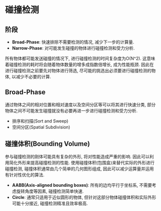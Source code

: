# 碰撞检测

## 阶段
- **Broad-Phase**: 快速排除不需要检测的情况, 减少下一步的计算量.
- **Narrow-Phase**: 对可能发生碰撞的物体进行碰撞检测和受力分析.

所有物体都可能发送碰撞的情况下, 进行碰撞检测的时间复杂度为O(N^2). 这意味着碰撞检测的耗时将会随着物体数量的增多成指数倍增长, 成为性能瓶颈. 因此在进行碰撞检测之前要先对物体进行筛选, 尽可能的挑选出必须要进行碰撞检测的物体, 以减少不必要的计算.

## Broad-Phase
通过物体之间的相对位置和相对速度以及空间分区等可以将其进行快速分类, 部分物体之间不可能发生碰撞就没有必要再进一步进行碰撞检测和受力分析.
- 排序和扫描(Sort and Sweep)
- 空间分区(Spatial Subdivision)

## 碰撞体积(Bounding Volume)
参与碰撞检测的刚体可能具有复杂的外形, 将对性能造成严重的影响. 因此可以利用简化外形来提高碰撞检测的性能. 使用碰撞体积(包围盒)来替代实际的外形进行碰撞检测, 碰撞体积通常由几个简单的几何图形组成, 因此可以减少运算量并运用有针对性优化的算法.  
- **AABB(Axis-aligned bounding boxes)**: 所有的边均平行于坐标系, 不需要考虑旋转角度等因素, 碰撞检测简单快速.  
- **Circle**: 通常只适用于近似圆形的物体, 但针对这部分物体碰撞体积和实际外形可能十分接近, 碰撞检测精准且效率极高.  